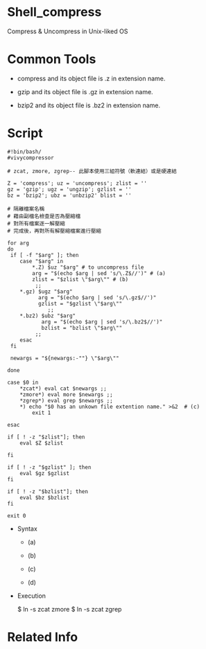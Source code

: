 # Shell_compress
Compress &amp; Uncompress in Unix-liked OS

# Common Tools

* compress and its object file is .z in extension name.

* gzip and its object file is .gz in extension name.

* bzip2 and its object file is .bz2 in extension name.

# Script

    #!bin/bash/
    #vivycompressor

    # zcat, zmore, zgrep-- 此腳本使用三組符號（軟連結）或是硬連結

    Z = 'compress'; uz = 'uncompress'; zlist = ''
    gz = 'gzip'; ugz = 'ungzip'; gzlist = ''
    bz = 'bzip2'; ubz = 'unbzip2' blist = ''

    # 隔離檔案名稱
    # 藉由副檔名檢查是否為壓縮檔
    # 對所有檔案逐一解壓縮
    # 完成後，再對所有解壓縮檔案進行壓縮

    for arg
    do
     if [ -f "$arg" ]; then
        case "$arg" in
            *.Z) $uz "$arg" # to uncompress file
            arg = "$(echo $arg | sed 's/\.Z$//')" # (a)
            zlist = "$zlist \"$arg\"" # (b)
             ;;
        *.gz) $ugz "$arg"
              arg = "$(echo $arg | sed 's/\.gz$//')"
              gzlist = "$gzlist \"$arg\""
                 ;;
        *.bz2) $ubz "$arg"
               arg = "$(echo $arg | sed 's/\.bz2$//')"
               bzlist = "bzlist \"$arg\""
             ;;
        esac
     fi

     newargs = "${newargs:-""} \"$arg\""

    done

    case $0 in
        *zcat*) eval cat $newargs ;;
        *zmore*) eval more $newargs ;;
        *zgrep*) eval grep $newargs ;;
        *) echo "$0 has an unkown file extention name." >&2  # (c)
            exit 1

    esac

    if [ ! -z "$zlist"]; then
        eval $Z $zlist

    fi 

    if [ ! -z "$gzlist" ]; then
        eval $gz $gzlist
    fi

    if [ ! -z "$bzlist"]; then
        eval $bz $bzlist
    fi

    exit 0


* Syntax

  * (a)
  
  * (b)
  
  * (c)
  
  * (d)


* Execution

    $ ln -s zcat zmore
    $ ln -s zcat zgrep


# Related Info
